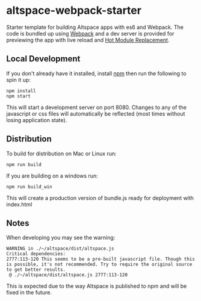 # altspace-webpack-starter

Starter template for building Altspace apps with es6 and Webpack. The code is bundled up using [Webpack](https://webpack.github.io/) and a dev server is provided for previewing the app with live reload and [Hot Module Replacement](https://webpack.github.io/docs/hot-module-replacement.html).

## Local Development

If you don't already have it installed, install [npm](https://www.npmjs.com/) then run the following to spin it up:

```
npm install
npm start
```

This will start a development server on port 8080. Changes to any of the javascript or css files will automatically be reflected (most times without losing application state).

## Distribution

To build for distribution on Mac or Linux run:

```
npm run build
```

If you are building on a windows run:

```
npm run build_win
```

This will create a production version of bundle.js ready for deployment with index.html

## Notes

When developing you may see the warning:

```
WARNING in ./~/altspace/dist/altspace.js
Critical dependencies:
2777:113-120 This seems to be a pre-built javascript file. Though this is possible, it's not recommended. Try to require the original source to get better results.
 @ ./~/altspace/dist/altspace.js 2777:113-120
```

This is expected due to the way Altspace is published to npm and will be fixed in the future.
